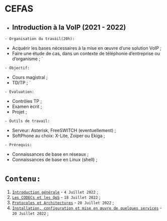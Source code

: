 # CEFAS
 * ##  Introduction à la VoIP (2021 - 2022)

``` - Organisation du travail(20h): ```
 * Acquérir les bases nécessaires à la mise en œuvre d’une solution VoIP ;
 * Faire une étude de cas, dans un contexte de téléphonie d’entreprise ou d’organisme ; ́
 
 ``` - Objectif: ```
 * Cours magistral ;
 * TD/TP ; ́
 
``` - Evaluation: ```
 * Contrôles TP ;
 * Examen  ́ecrit ;
 * Projet ;
 
``` - Outils de travail: ```
 * Serveur: Asterisk, FreeSWITCH (eventuellement) ;
 * SoftPhone au choix: X-Lite, Zoiper ou Ekiga ;
 
``` - Prérequis: ```
 * Connaissances de base en réseaux ;
 * Connaissances de base en Linux (shell) ;
 
 # ``` Contenu: ```
 1. [`Introduction générale`](https://github.com/pape-barro/CEFAS/blob/main/introduction_generale.pdf) - ``` 4 Juillet 2022 ``` ;
 2. [`Les CODECs et les QoS`](https://github.com/pape-barro/CEFAS/blob/main/qos-codec.pdf) - ``` 18 Juillet 2022 ``` ;
 3. [`Protocoles et Architectures`](https://github.com/pape-barro/CEFAS/blob/main/protocoles-architecture.pdf) - ``` 20 Juillet 2022 ``` ;
 3. [`Installation, configuration et mise en œuvre de quelques services`](https://github.com/pape-barro/CEFAS/blob/main/asterisk_installation_configuration.pdf) - ``` 20 Juillet 2022 ``` ;
